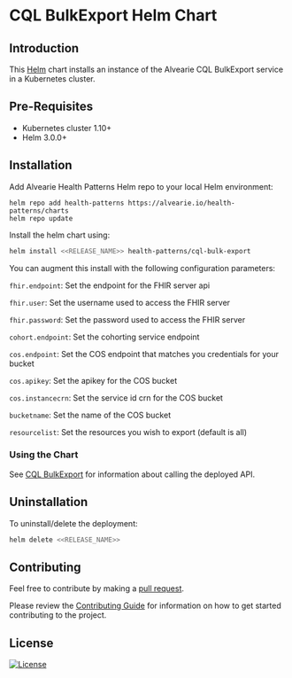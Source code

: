 # CQL BulkExport Helm Chart

## Introduction

This [Helm](https://github.com/kubernetes/helm) chart installs an instance of the Alvearie CQL BulkExport service in a Kubernetes cluster.

## Pre-Requisites

- Kubernetes cluster 1.10+
- Helm 3.0.0+

## Installation

Add Alvearie Health Patterns Helm repo to your local Helm environment:

```
helm repo add health-patterns https://alvearie.io/health-patterns/charts
helm repo update
```

Install the helm chart using:

```bash
helm install <<RELEASE_NAME>> health-patterns/cql-bulk-export
```

You can augment this install with the following configuration parameters:

`fhir.endpoint`: Set the endpoint for the FHIR server api

`fhir.user`: Set the username used to access the FHIR server

`fhir.password`: Set the password used to access the FHIR server

`cohort.endpoint`: Set the cohorting service endpoint

`cos.endpoint`: Set the COS endpoint that matches you credentials for your bucket

`cos.apikey`: Set the apikey for the COS bucket

`cos.instancecrn`: Set the service id crn for the COS bucket

`bucketname`: Set the name of the COS bucket

`resourcelist`: Set the resources you wish to export (default is all)

### Using the Chart

See [CQL BulkExport](../README.md) for information about calling the deployed API.

## Uninstallation

To uninstall/delete the deployment:

```bash
helm delete <<RELEASE_NAME>>
```

## Contributing

Feel free to contribute by making a [pull request](https://github.com/Alvearie/health-patterns/pull/new/master).

Please review the [Contributing Guide](https://github.com/Alvearie/health-patterns/blob/main/CONTRIBUTING.md) for information on how to get started contributing to the project.

## License
[![License](https://img.shields.io/badge/License-Apache%202.0-blue.svg)](https://opensource.org/licenses/Apache-2.0)
